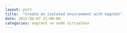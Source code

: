 ```yaml
---
layout: post
title:  "Create an isolated environment with Vagrant"
date: 2015-06-07 21:00:00
categories: vagrant vm node virtualbox
---
```

